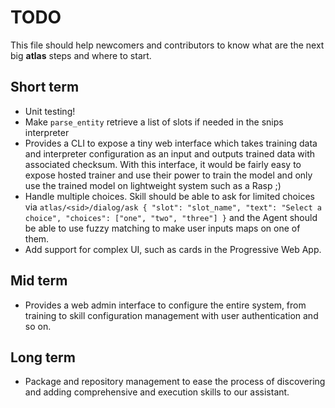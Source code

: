 TODO
===

This file should help newcomers and contributors to know what are the next big **atlas** steps and where to start.

## Short term

- Unit testing!
- Make `parse_entity` retrieve a list of slots if needed in the snips interpreter
- Provides a CLI to expose a tiny web interface which takes training data and interpreter configuration as an input and outputs trained data with associated checksum. With this interface, it would be fairly easy to expose hosted trainer and use their power to train the model and only use the trained model on lightweight system such as a Rasp ;)
- Handle multiple choices. Skill should be able to ask for limited choices via `atlas/<sid>/dialog/ask { "slot": "slot_name", "text": "Select a choice", "choices": ["one", "two", "three"] }` and the Agent should be able to use fuzzy matching to make user inputs maps on one of them.
- Add support for complex UI, such as cards in the Progressive Web App.

## Mid term

- Provides a web admin interface to configure the entire system, from training to skill configuration management with user authentication and so on.

## Long term

- Package and repository management to ease the process of discovering and adding comprehensive and execution skills to our assistant.
